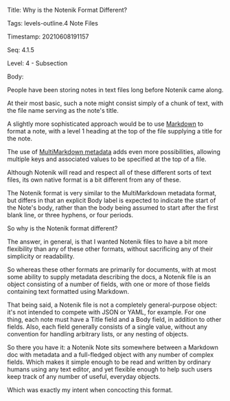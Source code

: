Title:  Why is the Notenik Format Different?

Tags:   levels-outline.4 Note Files

Timestamp: 20210608191157

Seq:    4.1.5

Level:  4 - Subsection

Body: 

People have been storing notes in text files long before Notenik came along.

At their most basic, such a note might consist simply of a chunk of text, with the file name serving as the note's title. 

A slightly more sophisticated approach would be to use [Markdown][md] to format a note, with a level 1 heading at the top of the file supplying a title for the note. 

The use of [MultiMarkdown metadata][meta] adds even more possibilities, allowing multiple keys and associated values to be specified at the top of a file. 

Although Notenik will read and respect all of these different sorts of text files, its own native format is a bit different from any of these. 

The Notenik format is very similar to the MultiMarkdown metadata format, but differs in that an explicit Body label is expected to indicate the start of the Note's body, rather than the body being assumed to start after the first blank line, or three hyphens, or four periods. 

So why is the Notenik format different?

The answer, in general, is that I wanted Notenik files to have a bit more flexibility than any of these other formats, without sacrificing any of their simplicity or readability. 

So whereas these other formats are primarily for documents, with at most some ability to supply metadata describing the docs, a Notenik file is an object consisting of a number of fields, with one or more of those fields containing text formatted using Markdown. 

That being said, a Notenik file is not a completely general-purpose object: it's not intended to compete with JSON or YAML, for example. For one thing, each note must have a Title field and a Body field, in addition to other fields. Also, each field generally consists of a single value, without any convention for handling arbitrary lists, or any nesting of objects. 

So there you have it: a Notenik Note sits somewhere between a Markdown doc with metadata and a full-fledged  object with any number of complex fields. Which makes it simple enough to be read and written by ordinary humans using any text editor, and yet flexible enough to help such users keep track of any number of useful, everyday objects. 

Which was exactly my intent when concocting this format. 

[md]: https://daringfireball.net/projects/markdown/syntax

[meta]: https://fletcher.github.io/MultiMarkdown-4/metadata.html
